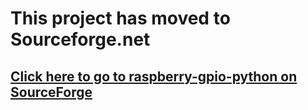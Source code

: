 # This project has moved to Sourceforge.net #

## [Click here to go to raspberry-gpio-python on SourceForge](http://sourceforge.net/projects/raspberry-gpio-python/) ##
